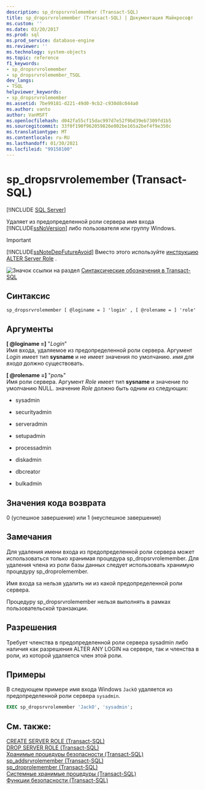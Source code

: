 ```yaml
---
description: sp_dropsrvrolemember (Transact-SQL)
title: sp_dropsrvrolemember (Transact-SQL) | Документация Майкрософт
ms.custom: ''
ms.date: 03/20/2017
ms.prod: sql
ms.prod_service: database-engine
ms.reviewer: ''
ms.technology: system-objects
ms.topic: reference
f1_keywords:
- sp_dropsrvrolemember
- sp_dropsrvrolemember_TSQL
dev_langs:
- TSQL
helpviewer_keywords:
- sp_dropsrvrolemember
ms.assetid: 7be99181-d221-49d0-9cb2-c930d8c044a0
ms.author: vanto
author: VanMSFT
ms.openlocfilehash: d042fa55cf15dac997d7e52f9bd39eb7309fd1b5
ms.sourcegitcommit: 33f0f190f962059826e002be165a2bef4f9e350c
ms.translationtype: MT
ms.contentlocale: ru-RU
ms.lasthandoff: 01/30/2021
ms.locfileid: "99158100"
---
```

# <a name="sp_dropsrvrolemember-transact-sql"></a>sp_dropsrvrolemember (Transact-SQL)

 [!INCLUDE [SQL Server](../../includes/applies-to-version/sqlserver.md)]

Удаляет из предопределенной роли сервера имя входа [!INCLUDE[ssNoVersion](../../includes/ssnoversion-md.md)] либо пользователя или группу Windows.

> [!IMPORTANT]
> [!INCLUDE[ssNoteDepFutureAvoid](../../includes/ssnotedepfutureavoid-md.md)] Вместо этого используйте [инструкцию ALTER Server Role](../../t-sql/statements/alter-server-role-transact-sql.md) .

![Значок ссылки на раздел](../../database-engine/configure-windows/media/topic-link.gif "Значок ссылки на раздел") [Синтаксические обозначения в Transact-SQL](../../t-sql/language-elements/transact-sql-syntax-conventions-transact-sql.md)

## <a name="syntax"></a>Синтаксис

```
sp_dropsrvrolemember [ @loginame = ] 'login' , [ @rolename = ] 'role'  
```

## <a name="arguments"></a>Аргументы

**[ @loginame =]** "_Login_"  
Имя входа, удаляемое из предопределенной роли сервера. Аргумент *Login* имеет тип **sysname** и не имеет значения по умолчанию. *имя для входа* должно существовать.  

**[ @rolename =]** "_роль_"  
Имя роли сервера. Аргумент *Role* имеет тип **sysname** и значение по умолчанию NULL. значение *Role* должно быть одним из следующих:  

-   sysadmin  
  
-   securityadmin  
  
-   serveradmin  
  
-   setupadmin  
  
-   processadmin  
  
-   diskadmin  
  
-   dbcreator  
  
-   bulkadmin 
  
## <a name="return-code-values"></a>Значения кода возврата  
 0 (успешное завершение) или 1 (неуспешное завершение)  
  
## <a name="remarks"></a>Замечания  
 Для удаления имени входа из предопределенной роли сервера может использоваться только хранимая процедура sp_dropsrvrolemember. Для удаления члена из роли базы данных следует использовать хранимую процедуру sp_droprolemember.  
  
 Имя входа sa нельзя удалить ни из какой предопределенной роли сервера.  
  
 Процедуру sp_dropsrvrolemember нельзя выполнять в рамках пользовательской транзакции.  
  
## <a name="permissions"></a>Разрешения  
 Требует членства в предопределенной роли сервера sysadmin либо наличия как разрешения ALTER ANY LOGIN на сервере, так и членства в роли, из которой удаляется член этой роли.  
  
## <a name="examples"></a>Примеры  
 В следующем примере имя входа Windows `JackO` удаляется из предопределенной роли сервера `sysadmin`.  
  
```sql
EXEC sp_dropsrvrolemember 'JackO', 'sysadmin';  
```  
  
## <a name="see-also"></a>См. также:  
 [CREATE SERVER ROLE (Transact-SQL)](../../t-sql/statements/create-server-role-transact-sql.md)   
 [DROP SERVER ROLE (Transact-SQL)](../../t-sql/statements/drop-server-role-transact-sql.md)   
 [Хранимые процедуры безопасности (Transact-SQL)](../../relational-databases/system-stored-procedures/security-stored-procedures-transact-sql.md)   
 [sp_addsrvrolemember (Transact-SQL)](../../relational-databases/system-stored-procedures/sp-addsrvrolemember-transact-sql.md)   
 [sp_droprolemember &#40;Transact-SQL&#41;](../../relational-databases/system-stored-procedures/sp-droprolemember-transact-sql.md)   
 [Системные хранимые процедуры (Transact-SQL)](../../relational-databases/system-stored-procedures/system-stored-procedures-transact-sql.md)   
 [Функции безопасности &#40;Transact-SQL&#41;](../../t-sql/functions/security-functions-transact-sql.md)  
